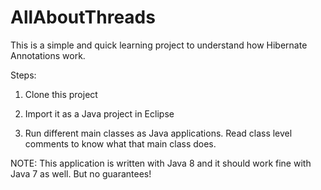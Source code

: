 # AllAboutThreads

This is a simple and quick learning project to understand how Hibernate Annotations work.

Steps:

1. Clone this project

2. Import it as a Java project in Eclipse

3. Run different main classes as Java applications. Read class level comments to know what that main class does.

NOTE: This application is written with Java 8 and it should work fine with Java 7 as well. But no guarantees!
